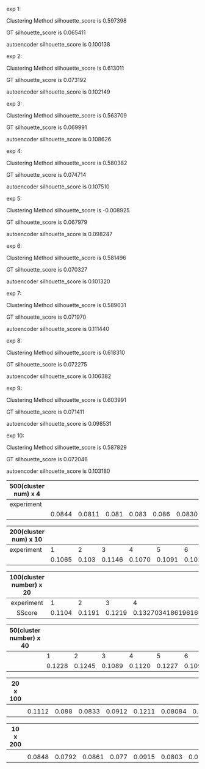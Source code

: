 exp 1: 

Clustering Method silhouette_score is 0.597398

GT silhouette_score is 0.065411

autoencoder silhouette_score is 0.100138

exp 2: 

Clustering Method silhouette_score is 0.613011

GT silhouette_score is 0.073192

autoencoder silhouette_score is 0.102149

exp 3: 

Clustering Method silhouette_score is 0.563709

GT silhouette_score is 0.069991

autoencoder silhouette_score is 0.108626

exp 4: 

Clustering Method silhouette_score is 0.580382

GT silhouette_score is 0.074714

autoencoder silhouette_score is 0.107510

exp 5: 

Clustering Method silhouette_score is -0.008925

GT silhouette_score is 0.067979

autoencoder silhouette_score is 0.098247

exp 6: 

Clustering Method silhouette_score is 0.581496

GT silhouette_score is 0.070327

autoencoder silhouette_score is 0.101320

exp 7: 

Clustering Method silhouette_score is 0.589031

GT silhouette_score is 0.071970

autoencoder silhouette_score is 0.111440

exp 8: 

Clustering Method silhouette_score is 0.618310

GT silhouette_score is 0.072275

autoencoder silhouette_score is 0.106382

exp 9: 

Clustering Method silhouette_score is 0.603991

GT silhouette_score is 0.071411

autoencoder silhouette_score is 0.098531

exp 10: 

Clustering Method silhouette_score is 0.587829

GT silhouette_score is 0.072046

autoencoder silhouette_score is 0.103180

| 500(cluster num) x 4 |        |        |       |       |       |        |        |        |        |        |
| -------------------- | ------ | ------ | ----- | ----- | ----- | ------ | ------ | ------ | ------ | ------ |
| experiment           |        |        |       |       |       |        |        |        |        |        |
|                      | 0.0844 | 0.0811 | 0.081 | 0.083 | 0.086 | 0.0830 | 0.0850 | 0.0890 | 0.0847 | 0.0876 |

| 200(cluster num) x 10 |        |       |        |        |        |        |        |        |        |        |
| --------------------- | ------ | ----- | ------ | ------ | ------ | ------ | ------ | ------ | ------ | ------ |
| experiment            | 1      | 2     | 3      | 4      | 5      | 6      | 7      | 8      | 9      | 10     |
|                       | 0.1065 | 0.103 | 0.1146 | 0.1070 | 0.1091 | 0.1015 | 0.1042 | 0.1081 | 0.1010 | 0.1028 |



| 100(cluster number) x 20 |        |        |        |                     |         |        |         |         |         |         |
| :----------------------: | ------ | ------ | ------ | ------------------- | ------- | ------ | ------- | ------- | ------- | ------- |
|        experiment        | 1      | 2      | 3      | 4                   | 5       | 6      | 7       | 8       | 9       | 10      |
|          SScore          | 0.1104 | 0.1191 | 0.1219 | 0.13270341861961607 | 0.12607 | 0.1269 | 0.11767 | 0.11705 | 0.12407 | 0.12256 |

| 50(cluster number) x     40 |        |        |        |        |        |        |        |        |        |        |
| --------------------------- | ------ | ------ | ------ | ------ | ------ | ------ | ------ | ------ | ------ | ------ |
|                             | 1      | 2      | 3      | 4      | 5      | 6      | 7      | 8      | 9      | 10     |
|                             | 0.1228 | 0.1245 | 0.1089 | 0.1120 | 0.1227 | 0.1095 | 0.1010 | 0.1152 | 0.1180 | 0.1188 |

| 20 x 100 |        |       |        |        |        |         |        |         |         |         |
| -------- | ------ | ----- | ------ | ------ | ------ | ------- | ------ | ------- | ------- | ------- |
|          |        |       |        |        |        |         |        |         |         |         |
|          | 0.1112 | 0.088 | 0.0833 | 0.0912 | 0.1211 | 0.08084 | 0.0890 | 0.09451 | 0.08850 | 0.08563 |

| 10 x 200 |        |        |        |       |        |        |        |        |         |        |
| -------- | ------ | ------ | ------ | ----- | ------ | ------ | ------ | ------ | ------- | ------ |
|          |        |        |        |       |        |        |        |        |         |        |
|          | 0.0848 | 0.0792 | 0.0861 | 0.077 | 0.0915 | 0.0803 | 0.0883 | 0.0943 | 0.08527 | 0.0836 |

